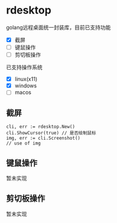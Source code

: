 # rdesktop

golang远程桌面统一封装库，目前已支持功能

- [x] 截屏
- [ ] 键鼠操作
- [ ] 剪切板操作

已支持操作系统

- [x] linux(x11)
- [x] windows
- [ ] macos

## 截屏

    cli, err := rdesktop.New()
    cli.ShowCursor(true) // 是否绘制鼠标
    img, err := cli.Screenshot()
    // use of img

## 键鼠操作

暂未实现

## 剪切板操作

暂未实现